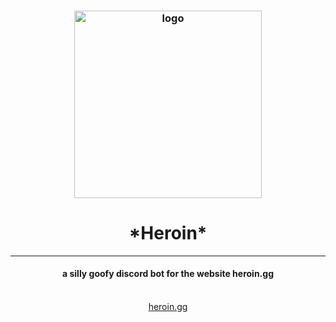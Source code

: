 <div align="center">
	<h3>
		<picture>
			<img alt="logo" src="https://static.wikia.nocookie.net/megamitensei/images/3/32/FusionSpellCutIn.png" width="300px">
		</picture>
		<br>
		<h1>*Heroin*</h1>
		<hr>
		<h4>a silly goofy discord bot for the website heroin.gg</h4>
		<br>
		<a href="https://heroin.gg">heroin.gg</a>
	</h3>
</div>
